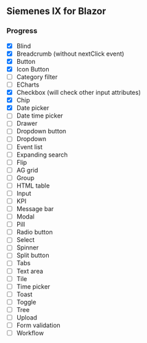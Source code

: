 ## Siemenes IX for Blazor

### Progress

- [x] Blind
- [x] Breadcrumb (without nextClick event)
- [x] Button
- [x] Icon Button
- [ ] Category filter
- [ ] ECharts
- [x] Checkbox (will check other input attributes)
- [x] Chip
- [x] Date picker
- [ ] Date time picker
- [ ] Drawer
- [ ] Dropdown button
- [ ] Dropdown
- [ ] Event list
- [ ] Expanding search
- [ ] Flip
- [ ] AG grid
- [ ] Group
- [ ] HTML table
- [ ] Input
- [ ] KPI
- [ ] Message bar
- [ ] Modal
- [ ] Pill
- [ ] Radio button
- [ ] Select
- [ ] Spinner
- [ ] Split button
- [ ] Tabs
- [ ] Text area
- [ ] Tile
- [ ] Time picker
- [ ] Toast
- [ ] Toggle
- [ ] Tree
- [ ] Upload
- [ ] Form validation
- [ ] Workflow
